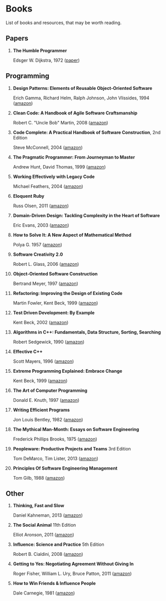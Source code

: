 # Books

List of books and resources, that may be worth reading.

## Papers

1.  **The Humble Programmer**

    Edsger W. Dijkstra, 1972 ([paper](http://dl.acm.org/citation.cfm?id=361591))

## Programming

1.  **Design Patterns: Elements of Reusable Object-Oriented Software**

    Erich Gamma, Richard Helm, Ralph Johnson, John Vlissides, 1994 ([amazon](http://www.amazon.com/Design-Patterns-Elements-Reusable-Object-Oriented/dp/0201633612))

1.  **Clean Code: A Handbook of Agile Software Craftsmanship**

    Robert C. "Uncle Bob" Martin, 2008 ([amazon](http://www.amazon.com/Clean-Code-Handbook-Software-Craftsmanship/dp/0132350882))

1.  **Code Complete: A Practical Handbook of Software Construction**, 2nd Edition

    Steve McConnell, 2004 ([amazon](http://www.amazon.com/Code-Complete-Practical-Handbook-Construction/dp/0735619670))

1.  **The Pragmatic Programmer: From Journeyman to Master**

    Andrew Hunt, David Thomas, 1999 ([amazon](http://www.amazon.com/Pragmatic-Programmer-Journeyman-Master/dp/020161622X))

1.  **Working Effectively with Legacy Code**

    Michael Feathers, 2004 ([amazon](http://www.amazon.com/Working-Effectively-Legacy-Michael-Feathers/dp/0131177052))

1.  **Eloquent Ruby**

    Russ Olsen, 2011 ([amazon](http://www.amazon.com/Eloquent-Ruby-Addison-Wesley-Professional/dp/0321584104))

1.  **Domain-Driven Design: Tackling Complexity in the Heart of Software**

    Eric Evans, 2003 ([amazon](http://www.amazon.com/Domain-Driven-Design-Tackling-Complexity-Software/dp/0321125215))

1.  **How to Solve It: A New Aspect of Mathematical Method**

    Polya G. 1957 ([amazon](http://www.amazon.com/How-Solve-Mathematical-Princeton-Science/dp/069116407X))

1.  **Software Creativity 2.0**

    Robert L. Glass, 2006 ([amazon](http://www.amazon.com/Software-Creativity-2-0-Robert-Glass/dp/0977213315))

1.  **Object-Oriented Software Construction**

    Bertrand Meyer, 1997 ([amazon](http://www.amazon.com/Object-Oriented-Software-Construction-Book-CD-ROM/dp/0136291554))

1.  **Refactoring: Improving the Design of Existing Code**

    Martin Fowler, Kent Beck, 1999 ([amazon](http://www.amazon.com/Refactoring-Improving-Design-Existing-Code/dp/0201485672))

1.  **Test Driven Development: By Example**

    Kent Beck, 2002 ([amazon](http://www.amazon.com/Test-Driven-Development-Kent-Beck/dp/0321146530))

1.  **Algorithms in C++: Fundamentals, Data Structure, Sorting, Searching**

    Robert Sedgewick, 1990 ([amazon](http://www.amazon.com/Algorithms-Parts-1-4-Fundamentals-Structure/dp/0201350882))

1.  **Effective C++**

    Scott Mayers, 1996 ([amazon](http://www.amazon.com/Effective-Specific-Improve-Programs-Designs/dp/0321334876))

1.  **Extreme Programming Explained: Embrace Change**

    Kent Beck, 1999 ([amazon](http://www.amazon.com/Extreme-Programming-Explained-Embrace-Change/dp/0321278658))

1.  **The Art of Computer Programming**

    Donald E. Knuth, 1997 ([amazon](http://www.amazon.com/Computer-Programming-Volumes-1-4A-Boxed/dp/0321751043))

1.  **Writing Efficient Programs**

    Jon Louis Bentley, 1982 ([amazon](http://www.amazon.com/Writing-Efficient-Programs-Prentice-Hall-Software/dp/013970244X))

1.  **The Mythical Man-Month: Essays on Software Engineering**

    Frederick Phillips Brooks, 1975 ([amazon](http://www.amazon.com/Mythical-Man-Month-Essays-Software-Engineering/dp/0201006502))

1.  **Peopleware: Productive Projects and Teams** 3rd Edition

    Tom DeMarco, Tim Lister, 2013 ([amazon](http://www.amazon.com/Peopleware-Productive-Projects-Teams-3rd/dp/0321934113))

1.  **Principles Of Software Engineering Management**

    Tom Gilb, 1988 ([amazon](http://www.amazon.com/Principles-Software-Engineering-Management-Gilb/dp/0201192462))

## Other

1.  **Thinking, Fast and Slow**

    Daniel Kahneman, 2013 ([amazon](http://www.amazon.com/Thinking-Fast-Slow-Daniel-Kahneman/dp/0374533555))

1.  **The Social Animal** 11th Edition

    Elliot Aronson, 2011 ([amazon](http://www.amazon.com/Social-Animal-Elliot-Aronson/dp/1429233419))

1.  **Influence: Science and Practice** 5th Edition

    Robert B. Cialdini, 2008 ([amazon](http://www.amazon.com/Influence-Practice-Robert-B-Cialdini/dp/0205609996))

1.  **Getting to Yes: Negotiating Agreement Without Giving In**

    Roger Fisher, William L. Ury, Bruce Patton, 2011 ([amazon](http://www.amazon.com/Getting-Yes-Negotiating-Agreement-Without/dp/0143118757))

1.  **How to Win Friends & Influence People**

    Dale Carnegie, 1981 ([amazon](http://www.amazon.com/How-Win-Friends-Influence-People/dp/0671027034))
